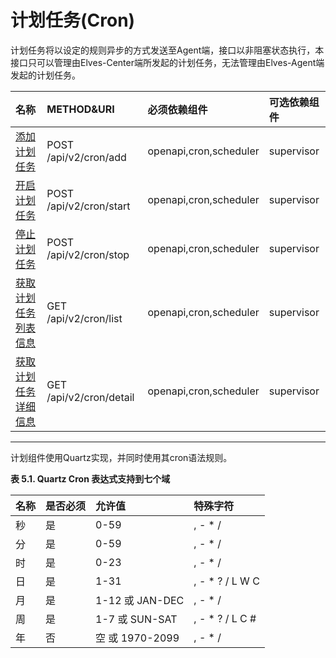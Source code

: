 # 计划任务\(Cron\)

计划任务将以设定的规则异步的方式发送至Agent端，接口以非阻塞状态执行，本接口只可以管理由Elves-Center端所发起的计划任务，无法管理由Elves-Agent端发起的计划任务。

| **名称** | **METHOD&URI** | **必须依赖组件** | **可选依赖组件** |
| :--- | :--- | :--- | :--- |
| [添加计划任务](/api/cron/tian-jia-ji-hua-ren-wu.md) | POST /api/v2/cron/add | openapi,cron,scheduler | supervisor |
| [开启计划任务](/api/cron/kai-qi-ji-hua-ren-wu.md) | POST /api/v2/cron/start | openapi,cron,scheduler | supervisor |
| [停止计划任务](/api/cron/huo-qu-ji-hua-ren-wu-xiang-xi-xin-xi.md) | POST /api/v2/cron/stop | openapi,cron,scheduler | supervisor |
| [获取计划任务列表信息](/api/public/huo-qu-agent-lie-biao-xin-xi.md) | GET /api/v2/cron/list | openapi,cron,scheduler | supervisor |
| [获取计划任务详细信息](/api/cron/huo-qu-ji-hua-ren-wu-xiang-xi-xin-xi.md) | GET /api/v2/cron/detail | openapi,cron,scheduler | supervisor |

---

计划组件使用Quartz实现，并同时使用其cron语法规则。

**表 5.1. Quartz Cron 表达式支持到七个域**

| **名称** | **是否必须** | **允许值** | **特殊字符** |
| :--- | :--- | :--- | :--- |
| 秒 | 是 | 0-59 | , - \* / |
| 分 | 是 | 0-59 | , - \* / |
| 时 | 是 | 0-23 | , - \* / |
| 日 | 是 | 1-31 | , - \* ? / L W C |
| 月 | 是 | 1-12 或 JAN-DEC | , - \* / |
| 周 | 是 | 1-7 或 SUN-SAT | , - \* ? / L C \# |
| 年 | 否 | 空 或 1970-2099 | , - \* / |



